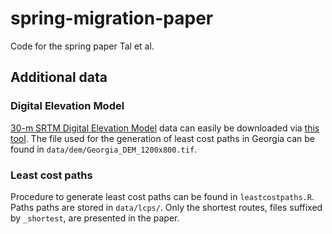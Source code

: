 # spring-migration-paper
Code for the spring paper Tal et al.

## Additional data
### Digital Elevation Model
[30-m SRTM Digital Elevation Model](https://lpdaac.usgs.gov/products/srtmgl1v003/) data can easily be downloaded via [this tool](https://dwtkns.com/srtm30m/). The file used for the generation of least cost paths in Georgia can be found in `data/dem/Georgia_DEM_1200x800.tif`.

### Least cost paths
Procedure to generate least cost paths can be found in `leastcostpaths.R`. Paths paths are stored in `data/lcps/`. Only the shortest routes, files suffixed by `_shortest`, are presented in the paper.